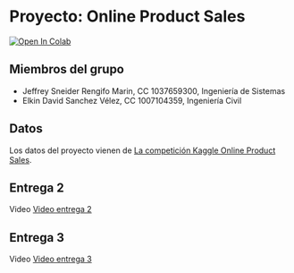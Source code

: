 # Proyecto: Online Product Sales

[![Open In Colab](https://colab.research.google.com/assets/colab-badge.svg)](https://colab.research.google.com/github/Elkin-1729/ProyectoIA)

## Miembros del grupo

- Jeffrey Sneider Rengifo Marin, CC 1037659300, Ingeniería de Sistemas
- Elkin David Sanchez Vélez, CC 1007104359, Ingeniería Civil

## Datos

Los datos del proyecto vienen de [La competición Kaggle Online Product Sales](https://www.kaggle.com/competitions/online-sales/overview).

## Entrega 2

Video [Video entrega 2](https://youtu.be/QlewuOfzY1Y)

## Entrega 3

Video [Video entrega 3](https://youtu.be/GA0GcOiZreE)
